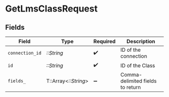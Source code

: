 # GetLmsClassRequest


## Fields

| Field                            | Type                             | Required                         | Description                      |
| -------------------------------- | -------------------------------- | -------------------------------- | -------------------------------- |
| `connection_id`                  | *::String*                       | :heavy_check_mark:               | ID of the connection             |
| `id`                             | *::String*                       | :heavy_check_mark:               | ID of the Class                  |
| `fields_`                        | T::Array<*::String*>             | :heavy_minus_sign:               | Comma-delimited fields to return |